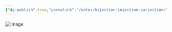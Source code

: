 ```yaml
---
{"dg-publish":true,"permalink":"/notes/bijection-injection-surjection/","noteIcon":"","created":"","updated":""}
---
```



![image](https://cdn.jsdelivr.net/gh/aaronmack/image-hosting@master/e/image.2jh58a81p9w0.webp)
